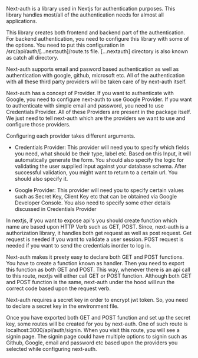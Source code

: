 

Next-auth is a library used in Nextjs for authentication purposes. This library handles most/all of the authentication needs for almost all applications. 

This library creates both frontend and backend part of the authentication. For backend authentication, you need to configure this library with some of the options. You need to put this configuration in /src/api/auth/[...nextauth]/route.ts file. [...nextauth] directory is also known as catch all directory.

Next-auth supports email and pasword based authentication as well as authentication with google, github, microsoft etc. All of the authentication with all these third party providers will be taken care of by next-auth itself. 

Next-auth has a concept of Provider. If you want to authenticate with Google, you need to configure next-auth to use Google Provider. If you want to authenticate with simple email and password, you need to use Credentials Provider. All of these Providers are present in the package itself. We just need to tell next-auth which are the providers we want to use and configure those providers.

Configuring each provider takes different arguments. 

- Credentials Provider: This provider will need you to specify which fields you need, what should be their type, label etc. Based on this Input, it will automatically generate the form. You should also specify the logic for validating the user supplied input against your database schema. After successful validation, you might want to return to a certain url. You should also specify it. 

-  Google Provider: This provider will need you to specify certain values such as Secret Key, Client Key etc that can be obtained via Google Developer Console. You also need to specify some other details discussed in Credentials Provider


In nextjs, if you want to expose api's you should create function which name are based  upon HTTP Verb such as GET, POST.  Since, next-auth is a authorization library, it handles both get request as well as post request.  Get request is needed if you want to validate a user session. POST request is needed if you want to send the credentials inorder to log in.

Next-auth makes it preety easy to declare both GET and POST functions.  You have to create a function known as handler. Then you need to export this function as both GET and POST. This way, whenever there is an api call to this route, nextjs will either call GET or POST function. Although both GET and POST function is the same, next-auth under the hood will run the correct code based upon the request verb.


Next-auth requires a secret key in order to encrypt jwt token. So, you need to declare a secret key in the environment file. 

Once you have exported both GET and POST function and set up the secret key, some routes will be created for you by next-auth. One of such route is localhost:3000/api/auth/signin. When you visit this route, you will see a signin page. The signin page could have multiple options to signin such as Github, Google, email and password etc based upon the providers you selected while configuring next-auth. 



